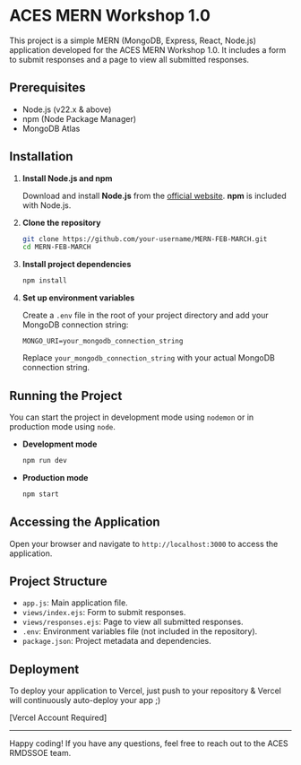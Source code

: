 # ACES MERN Workshop 1.0

This project is a simple MERN (MongoDB, Express, React, Node.js) application developed for the ACES MERN Workshop 1.0. It includes a form to submit responses and a page to view all submitted responses.

## Prerequisites

- Node.js (v22.x & above)
- npm (Node Package Manager)
- MongoDB Atlas

## Installation

1. **Install Node.js and npm**

   Download and install **Node.js** from the [official website](https://nodejs.org/). **npm** is included with Node.js.

2. **Clone the repository**

   ```sh
   git clone https://github.com/your-username/MERN-FEB-MARCH.git
   cd MERN-FEB-MARCH
   ```

3. **Install project dependencies**

   ```sh
   npm install
   ```

4. **Set up environment variables**

   Create a `.env` file in the root of your project directory and add your MongoDB connection string:

   ```env
   MONGO_URI=your_mongodb_connection_string
   ```

   Replace `your_mongodb_connection_string` with your actual MongoDB connection string.

## Running the Project

You can start the project in development mode using `nodemon` or in production mode using `node`.

- **Development mode**

  ```sh
  npm run dev
  ```

- **Production mode**

  ```sh
  npm start
  ```

## Accessing the Application

Open your browser and navigate to `http://localhost:3000` to access the application.

## Project Structure

- `app.js`: Main application file.
- `views/index.ejs`: Form to submit responses.
- `views/responses.ejs`: Page to view all submitted responses.
- `.env`: Environment variables file (not included in the repository).
- `package.json`: Project metadata and dependencies.

## Deployment

To deploy your application to Vercel, just push to your repository & Vercel will continuously auto-deploy your app ;)

[Vercel Account Required]

---

Happy coding! If you have any questions, feel free to reach out to the ACES RMDSSOE team.

